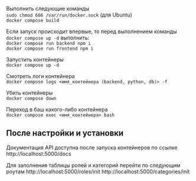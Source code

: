Выполнить следующие команды  
`sudo chmod 666 /var/run/docker.sock` (для Ubuntu)  
`docker compose build`  
  
Если запуск происходит впервые, то перед выполнением команды `docker compose up -d` выполнить:  
`docker compose run backend npm i`  
`docker compose run frontend npm i`

Запустить контейнеры  
`docker compose up -d`  
  
Смотреть логи контейнера  
`docker compose logs <имя_контейнера (backend, python, db)> -f`  
  
Убить контейнеры  
`docker compose down`  
  
Переход в баш какого-либо контейнера  
`docker compose exec <имя_контейнера> bash`  
  
## После настройки и установки  
Документация API доступна после запуска контейнеров по ссылке  
http://localhost:5000/docs

Для заполнения таблицы ролей и категорий перейти по следующим роутам
http://localhost:5000/roles/init
http://localhost:5000/categories/init